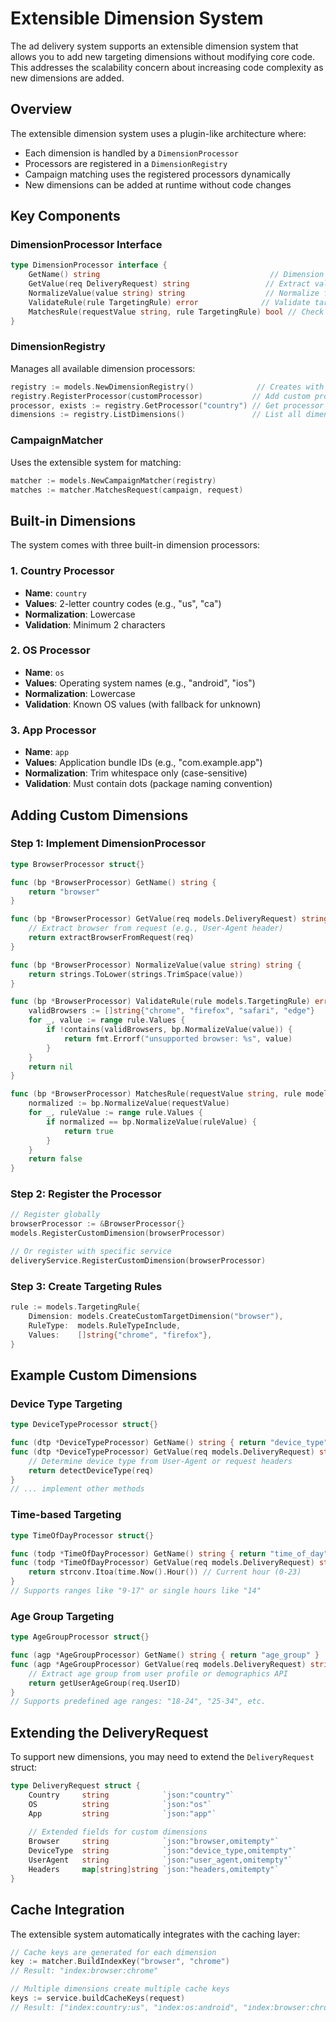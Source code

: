 # Extensible Dimension System

The ad delivery system supports an extensible dimension system that allows you to add new targeting dimensions without modifying core code. This addresses the scalability concern about increasing code complexity as new dimensions are added.

## Overview

The extensible dimension system uses a plugin-like architecture where:
- Each dimension is handled by a `DimensionProcessor` 
- Processors are registered in a `DimensionRegistry`
- Campaign matching uses the registered processors dynamically
- New dimensions can be added at runtime without code changes

## Key Components

### DimensionProcessor Interface

```go
type DimensionProcessor interface {
    GetName() string                                      // Dimension name
    GetValue(req DeliveryRequest) string                 // Extract value from request
    NormalizeValue(value string) string                  // Normalize for comparison
    ValidateRule(rule TargetingRule) error              // Validate targeting rule
    MatchesRule(requestValue string, rule TargetingRule) bool // Check if values match
}
```

### DimensionRegistry

Manages all available dimension processors:

```go
registry := models.NewDimensionRegistry()              // Creates with built-in processors
registry.RegisterProcessor(customProcessor)           // Add custom processor
processor, exists := registry.GetProcessor("country") // Get processor by name
dimensions := registry.ListDimensions()               // List all dimensions
```

### CampaignMatcher

Uses the extensible system for matching:

```go
matcher := models.NewCampaignMatcher(registry)
matches := matcher.MatchesRequest(campaign, request)
```

## Built-in Dimensions

The system comes with three built-in dimension processors:

### 1. Country Processor
- **Name**: `country`
- **Values**: 2-letter country codes (e.g., "us", "ca")
- **Normalization**: Lowercase
- **Validation**: Minimum 2 characters

### 2. OS Processor
- **Name**: `os`
- **Values**: Operating system names (e.g., "android", "ios")
- **Normalization**: Lowercase
- **Validation**: Known OS values (with fallback for unknown)

### 3. App Processor
- **Name**: `app`
- **Values**: Application bundle IDs (e.g., "com.example.app")
- **Normalization**: Trim whitespace only (case-sensitive)
- **Validation**: Must contain dots (package naming convention)

## Adding Custom Dimensions

### Step 1: Implement DimensionProcessor

```go
type BrowserProcessor struct{}

func (bp *BrowserProcessor) GetName() string {
    return "browser"
}

func (bp *BrowserProcessor) GetValue(req models.DeliveryRequest) string {
    // Extract browser from request (e.g., User-Agent header)
    return extractBrowserFromRequest(req)
}

func (bp *BrowserProcessor) NormalizeValue(value string) string {
    return strings.ToLower(strings.TrimSpace(value))
}

func (bp *BrowserProcessor) ValidateRule(rule models.TargetingRule) error {
    validBrowsers := []string{"chrome", "firefox", "safari", "edge"}
    for _, value := range rule.Values {
        if !contains(validBrowsers, bp.NormalizeValue(value)) {
            return fmt.Errorf("unsupported browser: %s", value)
        }
    }
    return nil
}

func (bp *BrowserProcessor) MatchesRule(requestValue string, rule models.TargetingRule) bool {
    normalized := bp.NormalizeValue(requestValue)
    for _, ruleValue := range rule.Values {
        if normalized == bp.NormalizeValue(ruleValue) {
            return true
        }
    }
    return false
}
```

### Step 2: Register the Processor

```go
// Register globally
browserProcessor := &BrowserProcessor{}
models.RegisterCustomDimension(browserProcessor)

// Or register with specific service
deliveryService.RegisterCustomDimension(browserProcessor)
```

### Step 3: Create Targeting Rules

```go
rule := models.TargetingRule{
    Dimension: models.CreateCustomTargetDimension("browser"),
    RuleType:  models.RuleTypeInclude,
    Values:    []string{"chrome", "firefox"},
}
```

## Example Custom Dimensions

### Device Type Targeting

```go
type DeviceTypeProcessor struct{}

func (dtp *DeviceTypeProcessor) GetName() string { return "device_type" }
func (dtp *DeviceTypeProcessor) GetValue(req models.DeliveryRequest) string {
    // Determine device type from User-Agent or request headers
    return detectDeviceType(req)
}
// ... implement other methods
```

### Time-based Targeting

```go
type TimeOfDayProcessor struct{}

func (todp *TimeOfDayProcessor) GetName() string { return "time_of_day" }
func (todp *TimeOfDayProcessor) GetValue(req models.DeliveryRequest) string {
    return strconv.Itoa(time.Now().Hour()) // Current hour (0-23)
}
// Supports ranges like "9-17" or single hours like "14"
```

### Age Group Targeting

```go
type AgeGroupProcessor struct{}

func (agp *AgeGroupProcessor) GetName() string { return "age_group" }
func (agp *AgeGroupProcessor) GetValue(req models.DeliveryRequest) string {
    // Extract age group from user profile or demographics API
    return getUserAgeGroup(req.UserID)
}
// Supports predefined age ranges: "18-24", "25-34", etc.
```

## Extending the DeliveryRequest

To support new dimensions, you may need to extend the `DeliveryRequest` struct:

```go
type DeliveryRequest struct {
    Country     string            `json:"country"`
    OS          string            `json:"os"`
    App         string            `json:"app"`
    
    // Extended fields for custom dimensions
    Browser     string            `json:"browser,omitempty"`
    DeviceType  string            `json:"device_type,omitempty"`
    UserAgent   string            `json:"user_agent,omitempty"`
    Headers     map[string]string `json:"headers,omitempty"`
}
```

## Cache Integration

The extensible system automatically integrates with the caching layer:

```go
// Cache keys are generated for each dimension
key := matcher.BuildIndexKey("browser", "chrome")
// Result: "index:browser:chrome"

// Multiple dimensions create multiple cache keys
keys := service.buildCacheKeys(request)
// Result: ["index:country:us", "index:os:android", "index:browser:chrome"]
```
